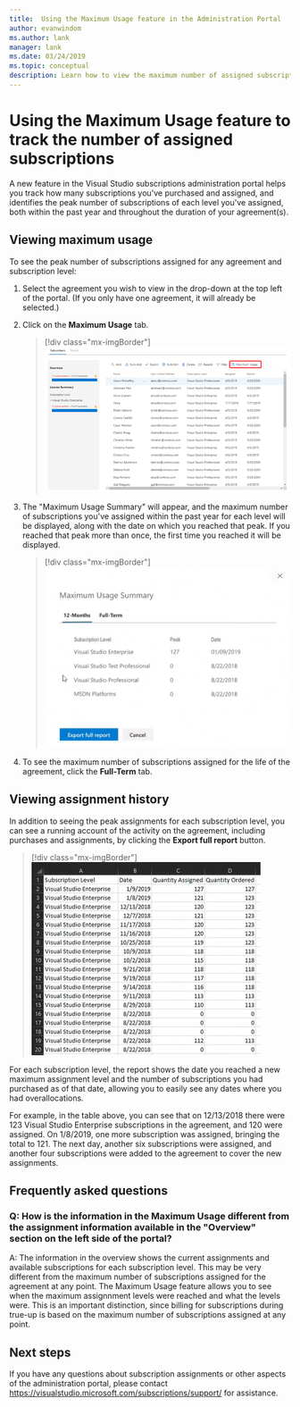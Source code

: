```yaml
---
title:  Using the Maximum Usage feature in the Administration Portal
author: evanwindom
ms.author: lank
manager: lank
ms.date: 03/24/2019
ms.topic: conceptual
description: Learn how to view the maximum number of assigned subscriptions in the admin portal
---
```

# Using the Maximum Usage feature to track the number of assigned subscriptions

A new feature in the Visual Studio subscriptions administration portal helps you track how many subscriptions you've purchased and assigned, and identifies the peak number of subscriptions of each level you've assigned, both within the past year and throughout the duration of your agreement(s). 

## Viewing maximum usage

To see the peak number of subscriptions assigned for any agreement and subscription level:

1. Select the agreement you wish to view in the drop-down at the top left of the portal. (If you only have one agreement, it will already be selected.)

2. Click on the **Maximum Usage** tab.  
    > [!div class="mx-imgBorder"]
    > ![Maximum Usage Menu](_img/maximum-usage/maximum-usage-menu.png)

3. The "Maximum Usage Summary" will appear, and the maximum number of subscriptions you've assigned within the past year for each level will be displayed, along with the date on which you reached that peak.  If you reached that peak more than once, the first time you reached it will be displayed. 
    > [!div class="mx-imgBorder"]
    > ![Maximum Usage Summary](_img/maximum-usage/maximum-usage-summary.png)

4. To see the maximum number of subscriptions assigned for the life of the agreement, click the **Full-Term** tab.

## Viewing assignment history

In addition to seeing the peak assignments for each subscription level, you can see a running account of the activity on the agreement, including purchases and assignments, by clicking the **Export full report** button.  

> [!div class="mx-imgBorder"]
> ![Maximum Usage Full Report](_img/maximum-usage/maximum-usage-full-report.png)

For each subscription level, the report shows the date you reached a new maximum assignment level and the number of subscriptions you had purchased as of that date, allowing you to easily see any dates where you had overallocations.  

For example, in the table above, you can see that on 12/13/2018 there were 123 Visual Studio Enterprise subscriptions in the agreement, and 120 were assigned.  On 1/8/2019, one more subscription was assigned, bringing the total to 121.  The next day, another six subscriptions were assigned, and another four subscriptions were added to the agreement to cover the new assignments.  

## Frequently asked questions
### Q: How is the information in the Maximum Usage different from the assignment information available in the "Overview" section on the left side of the portal?

A:  The information in the overview shows the current assignments and available subscriptions for each subscription level.  This may be very different from the maximum number of subscriptions assigned for the agreement at any point.  The Maximum Usage feature allows you to see when the maximum assignnment levels were reached and what the levels were.  This is an important distinction, since billing for subscriptions during true-up is based on the maximum number of subscriptions assigned at any point. 

## Next steps
If you have any questions about subscription assignments or other aspects of the administration portal, please contact https://visualstudio.microsoft.com/subscriptions/support/ for assistance. 